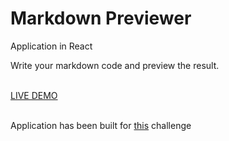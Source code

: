 <h1>Markdown Previewer</h1>

<p>Application in React</p>
<p>Write your markdown code and preview the result.</p>
<br>
<a href="https://markdownpreviewer-ec027.firebaseapp.com/">LIVE DEMO</a>
<br>
<br>
<p>Application has been built for <a href="https://www.freecodecamp.org/learn/front-end-development-libraries/front-end-development-libraries-projects/build-a-markdown-previewer">this</a> challenge</p>
